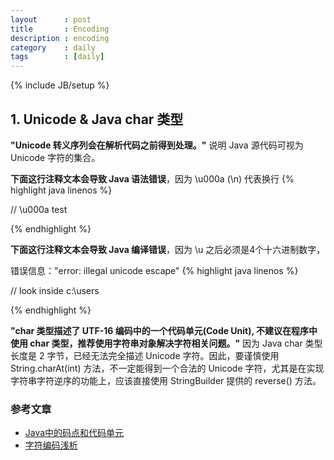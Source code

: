 ```yaml
---
layout      : post
title       : Encoding
description : encoding
category    : daily
tags        : [daily]
---
```

{% include JB/setup %}

## 1. Unicode & Java char 类型

**"Unicode 转义序列会在解析代码之前得到处理。"** 说明 Java 源代码可视为 Unicode 字符的集合。

**下面这行注释文本会导致 Java 语法错误**，因为 \u000a (\n) 代表换行
{% highlight java linenos %}

// \u000a test

{% endhighlight %}

**下面这行注释文本会导致 Java 编译错误**，因为 \u 之后必须是4个十六进制数字，

错误信息："error: illegal unicode escape"
{% highlight java linenos %}

// look inside c:\users

{% endhighlight %}

**"char 类型描述了 UTF-16 编码中的一个代码单元(Code Unit), 不建议在程序中使用 char 类型，推荐使用字符串对象解决字符相关问题。"** 因为 Java char 类型长度是 2 字节，已经无法完全描述 Unicode 字符。因此，要谨慎使用 String.charAt(int) 方法，不一定能得到一个合法的 Unicode 字符，尤其是在实现字符串字符逆序的功能上，应该直接使用 StringBuilder 提供的 reverse() 方法。


### 参考文章
* [Java中的码点和代码单元](https://www.autubrew.me/2020/06/java%E4%B8%AD%E7%9A%84%E7%A0%81%E7%82%B9%E5%92%8C%E4%BB%A3%E7%A0%81%E5%8D%95%E5%85%83/)
* [字符编码浅析](https://github.com/acmerfight/insight_python/blob/master/Unicode_and_Character_Sets.md)